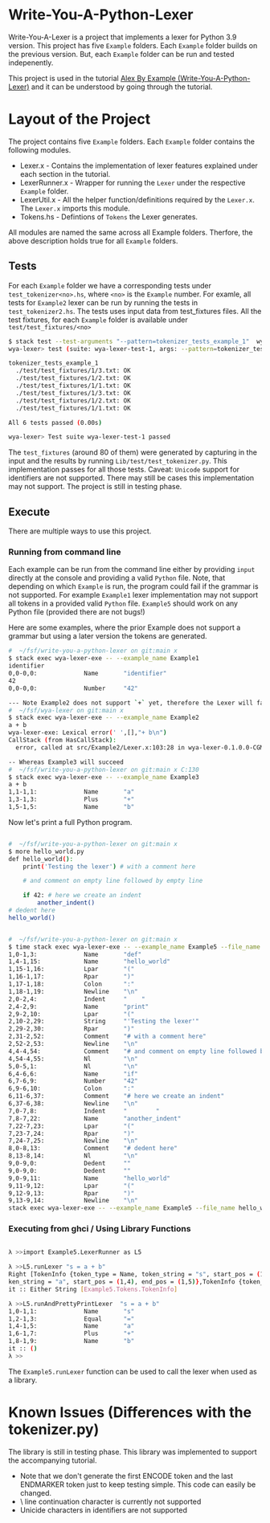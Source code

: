 # Write-You-A-Python-Lexer

Write-You-A-Lexer is a project that implements a lexer for Python 3.9 version. This project has five `Example` folders. Each `Example` folder builds on the previous version. But, each `Example` folder can be run and tested indepenently.

This project is used in the tutorial [Alex By Example (Write-You-A-Python-Lexer)](https://gdevanla.github.io/posts/wya-lexer.html) and it can be understood by going through the tutorial.

# Layout of the Project

The project contains five `Example` folders.  Each `Example` folder contains the following modules.

 - Lexer.x - Contains the implementation of lexer features explained under each section in the tutorial.
 - LexerRunner.x - Wrapper for running the `Lexer` under the respective `Example` folder.
 - LexerUtil.x - All the helper function/definitions required by the `Lexer.x`. The `Lexer.x` imports this module.
 - Tokens.hs   - Defintions of `Tokens` the Lexer generates.

All modules are named the same across all Example folders. Therfore, the above description holds true for all `Example` folders.

 ## Tests

 For each `Example` folder we have a corresponding tests under `test_tokenizer<no>.hs`, where `<no>` is the `Example` number. For examle, all tests for `Example2` lexer can be run by running the tests in `test_tokenizer2.hs`. The tests uses input data from test_fixtures files. All the test fixtures, for each `Example` folder is available under `test/test_fixtures/<no>`


``` bash
$ stack test --test-arguments "--pattern=tokenizer_tests_example_1"  wya-lexer:wya-lexer-test-1
wya-lexer> test (suite: wya-lexer-test-1, args: --pattern=tokenizer_tests_example_1)

tokenizer_tests_example_1
  ./test/test_fixtures/1/3.txt: OK
  ./test/test_fixtures/1/2.txt: OK
  ./test/test_fixtures/1/1.txt: OK
  ./test/test_fixtures/1/3.txt: OK
  ./test/test_fixtures/1/2.txt: OK
  ./test/test_fixtures/1/1.txt: OK

All 6 tests passed (0.00s)

wya-lexer> Test suite wya-lexer-test-1 passed

```

 The `test_fixtures` (around 80 of them) were generated by capturing in the input and the results by running `Lib/test/test_tokenizer.py`. This implementation passes for all those tests. Caveat: `Unicode` support for identifiers are not supported. There may still be cases this implementation may not support. The project is still in testing phase.

## Execute

There are multiple ways to use this project.

### Running from command line

Each example can be run from the command line either by providing `input` directly at the console and providing a valid `Python` file. Note, that depending on which `Example` is run, the program could fail if the grammar is not supported. For example `Example1` lexer implementation may not support all tokens in a provided valid `Python` file. `Example5` should work on any Python file (provided there are not bugs!)

Here are some examples, where the prior Example does not support a grammar but using a later version the tokens are generated.

``` bash
#  ~/fsf/write-you-a-python-lexer on git:main x
$ stack exec wya-lexer-exe -- --example_name Example1
identifier
0,0-0,0:             Name       "identifier"
42
0,0-0,0:             Number     "42"

--- Note Example2 does not support `+` yet, therefore the Lexer will fail
#  ~/fsf/wya-lexer on git:main x
$ stack exec wya-lexer-exe -- --example_name Example2
a + b
wya-lexer-exe: Lexical error(' ',[],"+ b\n")
CallStack (from HasCallStack):
  error, called at src/Example2/Lexer.x:103:28 in wya-lexer-0.1.0.0-CGMHpbYSL6uA5793UGrB8f:Example2.Lexer

-- Whereas Example3 will succeed
#  ~/fsf/write-you-a-python-lexer on git:main x C:130
$ stack exec wya-lexer-exe -- --example_name Example3
a + b
1,1-1,1:             Name       "a"
1,3-1,3:             Plus       "+"
1,5-1,5:             Name       "b"

```

Now let's print a full Python program.

``` bash

#  ~/fsf/write-you-a-python-lexer on git:main x
$ more hello_world.py
def hello_world():
    print('Testing the lexer') # with a comment here

    # and comment on empty line followed by empty line

    if 42: # here we create an indent
        another_indent()
# dedent here
hello_world()


#  ~/fsf/write-you-a-python-lexer on git:main x
$ time stack exec wya-lexer-exe -- --example_name Example5 --file_name hello_world.py
1,0-1,3:             Name       "def"
1,4-1,15:            Name       "hello_world"
1,15-1,16:           Lpar       "("
1,16-1,17:           Rpar       ")"
1,17-1,18:           Colon      ":"
1,18-1,19:           Newline    "\n"
2,0-2,4:             Indent     "    "
2,4-2,9:             Name       "print"
2,9-2,10:            Lpar       "("
2,10-2,29:           String     "'Testing the lexer'"
2,29-2,30:           Rpar       ")"
2,31-2,52:           Comment    "# with a comment here"
2,52-2,53:           Newline    "\n"
4,4-4,54:            Comment    "# and comment on empty line followed by empty line"
4,54-4,55:           Nl         "\n"
5,0-5,1:             Nl         "\n"
6,4-6,6:             Name       "if"
6,7-6,9:             Number     "42"
6,9-6,10:            Colon      ":"
6,11-6,37:           Comment    "# here we create an indent"
6,37-6,38:           Newline    "\n"
7,0-7,8:             Indent     "        "
7,8-7,22:            Name       "another_indent"
7,22-7,23:           Lpar       "("
7,23-7,24:           Rpar       ")"
7,24-7,25:           Newline    "\n"
8,0-8,13:            Comment    "# dedent here"
8,13-8,14:           Nl         "\n"
9,0-9,0:             Dedent     ""
9,0-9,0:             Dedent     ""
9,0-9,11:            Name       "hello_world"
9,11-9,12:           Lpar       "("
9,12-9,13:           Rpar       ")"
9,13-9,14:           Newline    "\n"
stack exec wya-lexer-exe -- --example_name Example5 --file_name hello_world.p  0.19s user 0.03s system 101% cpu 0.220 total

```

### Executing from ghci / Using Library Functions

``` bash

λ >>import Example5.LexerRunner as L5

λ >>L5.runLexer "s = a + b"
Right [TokenInfo {token_type = Name, token_string = "s", start_pos = (1,0), end_pos = (1,1)},TokenInfo {token_type = Equal, token_string = "=", start_pos = (1,2), end_pos = (1,3)},TokenInfo {token_type = Name, to
ken_string = "a", start_pos = (1,4), end_pos = (1,5)},TokenInfo {token_type = Plus, token_string = "+", start_pos = (1,6), end_pos = (1,7)},TokenInfo {token_type = Name, token_string = "b", start_pos = (1,8), end_pos = (1,9)}]
it :: Either String [Example5.Tokens.TokenInfo]

λ >>L5.runAndPrettyPrintLexer  "s = a + b"
1,0-1,1:             Name       "s"
1,2-1,3:             Equal      "="
1,4-1,5:             Name       "a"
1,6-1,7:             Plus       "+"
1,8-1,9:             Name       "b"
it :: ()
λ >>

```

The `Example5.runLexer` function can be used to call the lexer when used as a library.


# Known Issues (Differences with the tokenizer.py)

The library is still in testing phase. This library was implemented to support the accompanying tutorial.
   - Note that we don't generate the first ENCODE token and the last ENDMARKER token just to keep testing simple. This code can easily be changed.
   - \ line continuation character is currently not supported
   - Unicide characters in identifiers are not supported
